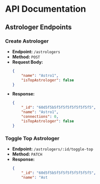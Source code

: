 
# API Documentation

## Astrologer Endpoints

### Create Astrologer
- **Endpoint:** `/astrologers`
- **Method:** `POST`
- **Request Body:**
  ```json
  {
      "name": "Astro1",
      "isTopAstrologer": false
  }
  ```
- **Response:**
  ```json
  {
      "_id": "60d5f5b5f5f5f5f5f5f5f5f5",
      "name": "Astro1",
      "connections": 0,
      "isTopAstrologer": false
  }
  ```

### Toggle Top Astrologer
- **Endpoint:** `/astrologers/:id/toggle-top`
- **Method:** `PATCH`
- **Response:**
  ```json
  {
      "_id": "60d5f5b5f5f5f5f5f5f5f5f5",
      "name": "Ast